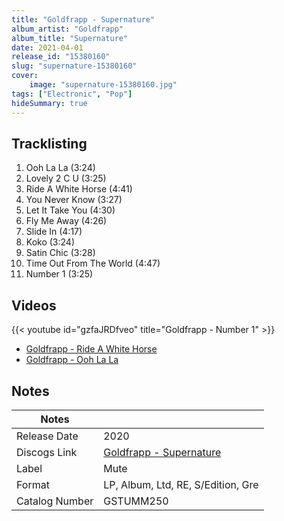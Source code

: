 ```yaml
---
title: "Goldfrapp - Supernature"
album_artist: "Goldfrapp"
album_title: "Supernature"
date: 2021-04-01
release_id: "15380160"
slug: "supernature-15380160"
cover:
    image: "supernature-15380160.jpg"
tags: ["Electronic", "Pop"]
hideSummary: true
---
```


## Tracklisting
1. Ooh La La (3:24)
2. Lovely 2 C U (3:25)
3. Ride A White Horse (4:41)
4. You Never Know (3:27)
5. Let It Take You (4:30)
6. Fly Me Away (4:26)
7. Slide In (4:17)
8. Koko (3:24)
9. Satin Chic (3:28)
10. Time Out From The World (4:47)
11. Number 1 (3:25)

## Videos
{{< youtube id="gzfaJRDfveo" title="Goldfrapp - Number 1" >}}
- [Goldfrapp - Ride A White Horse](https://www.youtube.com/watch?v=nFF8bubMc40)
- [Goldfrapp - Ooh La La](https://www.youtube.com/watch?v=uco-2V4ytYQ)

## Notes

| Notes          |             |
| ---------------| ----------- |
| Release Date   | 2020 |
| Discogs Link   | [Goldfrapp - Supernature](https://www.discogs.com/release/15380160) |
| Label          | Mute |
| Format         | LP, Album, Ltd, RE, S/Edition, Gre |
| Catalog Number | GSTUMM250 |

